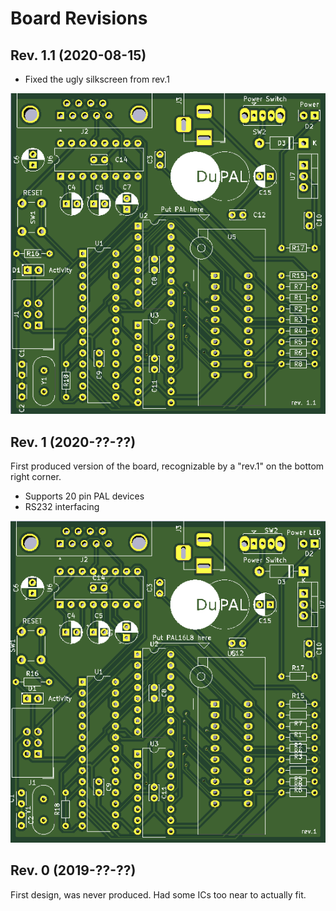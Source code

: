 # Board Revisions

## Rev. 1.1 (2020-08-15)

- Fixed the ugly silkscreen from rev.1

![Rev. 1.1 PCB](pics/rev1.1_pcb.png)

## Rev. 1 (2020-??-??)

First produced  version of the board, recognizable by a "rev.1" on the bottom right corner.

- Supports 20 pin PAL devices
- RS232 interfacing

![Rev. 1 PCB](pics/rev1_pcb.png)

## Rev. 0 (2019-??-??)

First design, was never produced. Had some ICs too near to actually fit.

